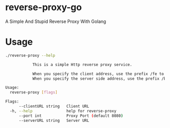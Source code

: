 # reverse-proxy-go
A Simple And Stupid Reverse Proxy With Golang


# Usage
````bash
./reverse-proxy --help

            This is a simple Http reverse proxy service.

            When you specify the client address, use the prefix /fe to access it.
            When you specify the server side address, use the prefix /be to access it.

Usage:
  reverse-proxy [flags]

Flags:
      --clientURL string   Client URL
  -h, --help               help for reverse-proxy
      --port int           Proxy Port (default 8080)
      --serverURL string   Server URL
````
